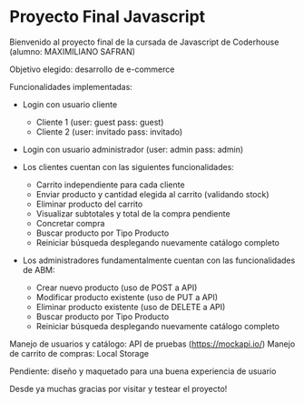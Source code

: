 # Proyecto Final Javascript

Bienvenido al proyecto final de la cursada de Javascript de Coderhouse (alumno: MAXIMILIANO SAFRAN)


Objetivo elegido: desarrollo de e-commerce


Funcionalidades implementadas:

- Login con usuario cliente 
	
	- Cliente 1 (user: guest pass: guest)
	- Cliente 2 (user: invitado pass: invitado)

- Login con usuario administrador (user: admin pass: admin)

- Los clientes cuentan con las siguientes funcionalidades:

	- Carrito independiente para cada cliente
	- Enviar producto y cantidad elegida al carrito (validando stock)
	- Eliminar producto del carrito
	- Visualizar subtotales y total de la compra pendiente
	- Concretar compra
	- Buscar producto por Tipo Producto
	- Reiniciar búsqueda desplegando nuevamente catálogo completo
	
- Los administradores fundamentalmente cuentan con las funcionalidades de ABM:

	- Crear nuevo producto (uso de POST a API)
	- Modificar producto existente (uso de PUT a API)
	- Eliminar producto existente (uso de DELETE a API)
	- Buscar producto por Tipo Producto
	- Reiniciar búsqueda desplegando nuevamente catálogo completo
	

Manejo de usuarios y catálogo: API de pruebas (https://mockapi.io/)
Manejo de carrito de compras: Local Storage


Pendiente: diseño y maquetado para una buena experiencia de usuario


Desde ya muchas gracias por visitar y testear el proyecto!
